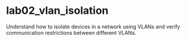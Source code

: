 # lab02_vlan_isolation
Understand how to isolate devices in a network using VLANs and verify communication restrictions between different VLANs.
